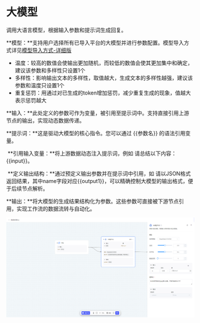 # 大模型

调用大语言模型，根据输入参数和提示词生成回复。

**模型：**支持用户选择所有已导入平台的大模型并进行参数配置。模型导入方式详见[模型导入方式-详细版](../模型导入方式-详细版.md)

- 温度：较高的数值会使输出更加随机，而较低的数值会使其更加集中和确定，建议该参数和多样性只设置1个
- 多样性：影响输出文本的多样性，取值越大，生成文本的多样性越强，建议该参数和温度只设置1个
- 重复惩罚：用通过对已生成的token增加惩罚，减少重复生成的现象，值越大表示惩罚越大

**输入：**此处定义的参数可作为变量，被引用至提示词中。支持直接引用上游节点的输出，实现动态数据传递。

**提示词：**这是驱动大模型的核心指令。您可以通过 {{参数名}} 的语法引用变量。

​	**引用输入变量：**将上游数据动态注入提示词，例如 请总结以下内容：{{input}}。

​	**定义输出结构：**通过预定义输出参数并在提示词中引用，如 请以JSON格式返回结果，其中name字段对应{{output1}}，可以精确控制大模型的输出格式，便于后续节点解析。

**输出：**将大模型的生成结果结构化为参数。这些参数可直接被下游节点引用，实现工作流的数据流转与自动化。

![image-20250806162756072](assets/image-20250806162756072.png)
